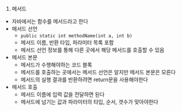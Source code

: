 1. 메서드
- 자바에서는 함수를 메서드라고 한다
- 메서드 선언
  - `public static int methodName(int a, int b)`
  - 메서드 이름, 반환 타입, 파라미터 목록 포함
  - 메서드 선언 정보를 통해 다른 곳에서 해당 메서드를 호출할 수 있음
- 메서드 본문
  - 메서드가 수행해야하는 코드 블록
  - 메서드를 호출하는 곳에서는 메서드 선언은 알지만 메서드 본문은 모른다
  - 메서드의 실행 결과를 반환하려면 return문을 사용해야한다
- 메서드 호출
  - 메서드 이름에 입력 값을 전달하면 된다
  - 메서드에 넘기는 값과 파라미터의 타입, 순서, 갯수가 맞아야한다